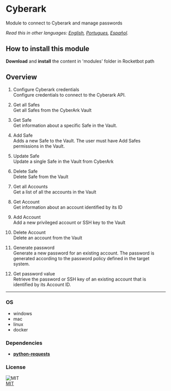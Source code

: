 # Cyberark
  
Module to connect to Cyberark and manage passwords 

*Read this in other languages: [English](README.md), [Portugues](README.pr.md), [Español](README.es.md).*

## How to install this module
  
__Download__ and __install__ the content in 'modules' folder in Rocketbot path  



## Overview


1. Configure Cyberark credentials  
Configure credentials to connect to the Cyberark API.

2. Get all Safes  
Get all Safes from the CyberArk Vault

3. Get Safe  
Get information about a specific Safe in the Vault.

4. Add Safe  
Adds a new Safe to the Vault. The user must have Add Safes permissions in the Vault.

5. Update Safe  
Update a single Safe in the Vault from CyberArk

6. Delete Safe  
Delete Safe from the Vault

7. Get all Accounts  
Get a list of all the accounts in the Vault

8. Get Account  
Get information about an account identified by its ID

9. Add Account  
Add a new privileged account or SSH key to the Vault

10. Delete Account  
Delete an account from the Vault

11. Generate password  
Generate a new password for an existing account. The password is generated according to the password policy defined in the target system.

12. Get password value  
Retrieve the password or SSH key of an existing account that is identified by its Account ID.  




----
### OS

- windows
- mac
- linux
- docker

### Dependencies
- [**python-requests**](https://pypi.org/project/python-requests/)
### License
  
![MIT](https://camo.githubusercontent.com/107590fac8cbd65071396bb4d04040f76cde5bde/687474703a2f2f696d672e736869656c64732e696f2f3a6c6963656e73652d6d69742d626c75652e7376673f7374796c653d666c61742d737175617265)  
[MIT](http://opensource.org/licenses/mit-license.ph)